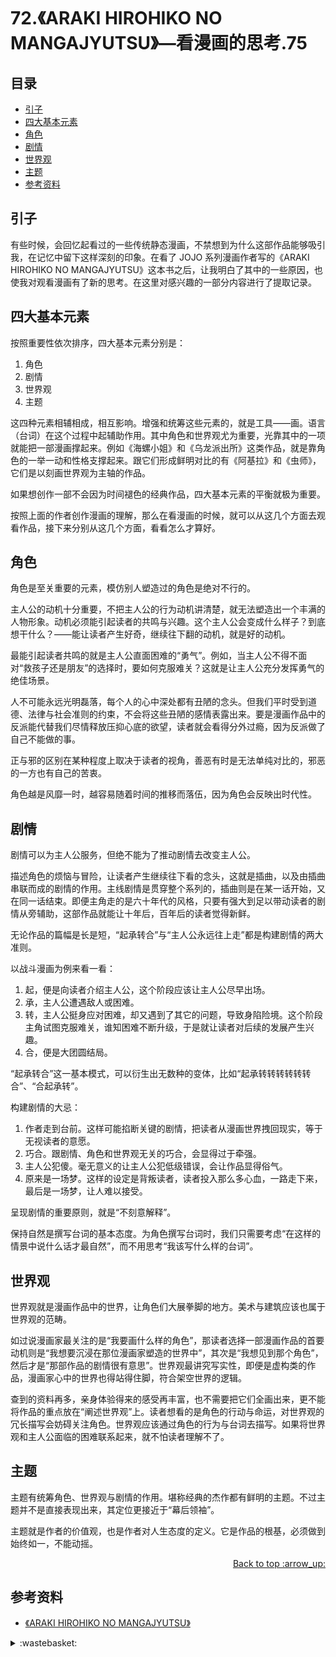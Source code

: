 # 72.《ARAKI HIROHIKO NO MANGAJYUTSU》—看漫画的思考.75
## <a name="index"></a> 目录
- [引子](#start)
- [四大基本元素](#four)
- [角色](#role)
- [剧情](#story)
- [世界观](#world)
- [主题](#theme)
- [参考资料](#reference)

## <a name="start"></a> 引子
有些时候，会回忆起看过的一些传统静态漫画，不禁想到为什么这部作品能够吸引我，在记忆中留下这样深刻的印象。在看了 JOJO 系列漫画作者写的《ARAKI HIROHIKO NO MANGAJYUTSU》这本书之后，让我明白了其中的一些原因，也使我对观看漫画有了新的思考。在这里对感兴趣的一部分内容进行了提取记录。

## <a name="four"></a> 四大基本元素
按照重要性依次排序，四大基本元素分别是：
1. 角色
2. 剧情
3. 世界观
4. 主题

这四种元素相辅相成，相互影响。增强和统筹这些元素的，就是工具——画。语言（台词）在这个过程中起辅助作用。其中角色和世界观尤为重要，光靠其中的一项就能把一部漫画撑起来。例如《海螺小姐》和《乌龙派出所》这类作品，就是靠角色的一举一动和性格支撑起来。跟它们形成鲜明对比的有《阿基拉》和《虫师》，它们是以刻画世界观为主轴的作品。

如果想创作一部不会因为时间褪色的经典作品，四大基本元素的平衡就极为重要。

按照上面的作者创作漫画的理解，那么在看漫画的时候，就可以从这几个方面去观看作品，接下来分别从这几个方面，看看怎么才算好。

## <a name="role"></a> 角色
角色是至关重要的元素，模仿别人塑造过的角色是绝对不行的。

主人公的动机十分重要，不把主人公的行为动机讲清楚，就无法塑造出一个丰满的人物形象。动机必须能引起读者的共鸣与兴趣。这个主人公会变成什么样子？到底想干什么？——能让读者产生好奇，继续往下翻的动机，就是好的动机。

最能引起读者共鸣的就是主人公直面困难的“勇气”。例如，当主人公不得不面对“救孩子还是朋友”的选择时，要如何克服难关？这就是让主人公充分发挥勇气的绝佳场景。

人不可能永远光明磊落，每个人的心中深处都有丑陋的念头。但我们平时受到道德、法律与社会准则的约束，不会将这些丑陋的感情表露出来。要是漫画作品中的反派能代替我们尽情释放压抑心底的欲望，读者就会看得分外过瘾，因为反派做了自己不能做的事。

正与邪的区别在某种程度上取决于读者的视角，善恶有时是无法单纯对比的，邪恶的一方也有自己的苦衷。

角色越是风靡一时，越容易随着时间的推移而落伍，因为角色会反映出时代性。

## <a name="story"></a> 剧情
剧情可以为主人公服务，但绝不能为了推动剧情去改变主人公。

描述角色的烦恼与冒险，让读者产生继续往下看的念头，这就是插曲，以及由插曲串联而成的剧情的作用。主线剧情是贯穿整个系列的，插曲则是在某一话开始，又在同一话结束。即便主角走的是六十年代的风格，只要有强大到足以带动读者的剧情从旁辅助，这部作品就能让十年后，百年后的读者觉得新鲜。

无论作品的篇幅是长是短，“起承转合”与“主人公永远往上走”都是构建剧情的两大准则。

以战斗漫画为例来看一看：
1. 起，便是向读者介绍主人公，这个阶段应该让主人公尽早出场。
2. 承，主人公遭遇敌人或困难。
3. 转，主人公挺身应对困难，却又遇到了其它的问题，导致身陷险境。这个阶段主角试图克服难关，谁知困难不断升级，于是就让读者对后续的发展产生兴趣。
4. 合，便是大团圆结局。

“起承转合”这一基本模式，可以衍生出无数种的变体，比如“起承转转转转转转合”、“合起承转”。

构建剧情的大忌：
1. 作者走到台前。这样可能掐断关键的剧情，把读者从漫画世界拽回现实，等于无视读者的意愿。
2. 巧合。跟剧情、角色和世界观无关的巧合，会显得过于牵强。
3. 主人公犯傻。毫无意义的让主人公犯低级错误，会让作品显得俗气。
4. 原来是一场梦。这样的设定是背叛读者，读者投入那么多心血，一路走下来，最后是一场梦，让人难以接受。

呈现剧情的重要原则，就是“不刻意解释”。

保持自然是撰写台词的基本态度。为角色撰写台词时，我们只需要考虑“在这样的情景中说什么话才最自然”，而不用思考“我该写什么样的台词”。


## <a name="world"></a> 世界观
世界观就是漫画作品中的世界，让角色们大展拳脚的地方。美术与建筑应该也属于世界观的范畴。

如过说漫画家最关注的是“我要画什么样的角色”，那读者选择一部漫画作品的首要动机则是“我想要沉浸在那位漫画家塑造的世界中”，其次是“我想见到那个角色”，然后才是“那部作品的剧情很有意思”。世界观最讲究写实性，即便是虚构类的作品，漫画家心中的世界也得站得住脚，符合架空世界的逻辑。

查到的资料再多，亲身体验得来的感受再丰富，也不需要把它们全画出来，更不能将作品的重点放在“阐述世界观”上。读者想看的是角色的行动与命运，对世界观的冗长描写会妨碍关注角色。世界观应该通过角色的行为与台词去描写。如果将世界观和主人公面临的困难联系起来，就不怕读者理解不了。

## <a name="theme"></a> 主题
主题有统筹角色、世界观与剧情的作用。堪称经典的杰作都有鲜明的主题。不过主题并不是直接表现出来，其定位更接近于“幕后领袖”。

主题就是作者的价值观，也是作者对人生态度的定义。它是作品的根基，必须做到始终如一，不能动摇。

<div align="right"><a href="#index">Back to top :arrow_up:</a></div>

## <a name="reference"></a> 参考资料
- [《ARAKI HIROHIKO NO MANGAJYUTSU》][url-article-1]

[url-article-1]:https://book.douban.com/subject/30174103/

[url-local-rail]:./images/n/rail.png

<details>
<summary>:wastebasket:</summary>

漫画界的不老妖精。

![72-poster][url-local-poster]

</details>

[url-book]:https://book.douban.com/subject/26916012/
[url-local-poster]:./images/72/poster.jpg
